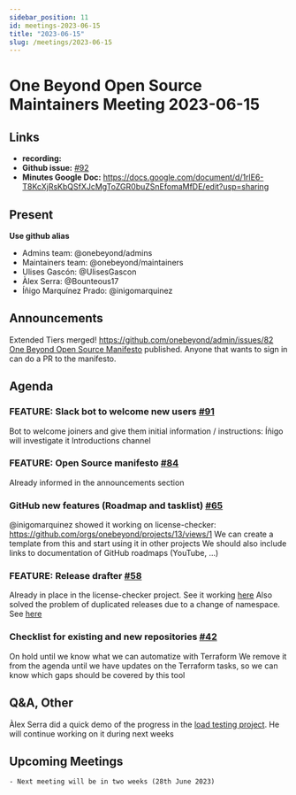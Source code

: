 ```yaml
---
sidebar_position: 11
id: meetings-2023-06-15
title: "2023-06-15"
slug: /meetings/2023-06-15
---
```


# One Beyond Open Source Maintainers Meeting 2023-06-15 

## Links
* **recording:** 
* **Github issue:** [#92](https://github.com/onebeyond/admin/issues/92)
* **Minutes Google Doc:** 
https://docs.google.com/document/d/1rlE6-T8KcXjRsKbQSfXJcMgToZGR0buZSnEfomaMfDE/edit?usp=sharing

## Present
__Use github alias__
* Admins team: @onebeyond/admins
* Maintainers team: @onebeyond/maintainers
* Ulises Gascón: @UlisesGascon
* Àlex Serra: @Bounteous17
* Íñigo Marquínez Prado: @inigomarquinez


## Announcements
Extended Tiers merged! https://github.com/onebeyond/admin/issues/82
[One Beyond Open Source Manifesto](https://onebeyond-maintainers.netlify.app/open-source-manifesto) published. Anyone that wants to sign in can do a PR to the manifesto.


## Agenda

### FEATURE: Slack bot to welcome new users [#91](https://github.com/onebeyond/admin/issues/91)

Bot to welcome joiners and give them initial information / instructions: Íñigo will investigate it
Introductions channel

### FEATURE: Open Source manifesto [#84](https://github.com/onebeyond/admin/issues/84)


Already informed in the announcements section


### GitHub new features (Roadmap and tasklist) [#65](https://github.com/onebeyond/admin/issues/65)


@inigomarquinez showed it working on license-checker: https://github.com/orgs/onebeyond/projects/13/views/1
We can create a template from this and start using it in other projects
We should also include links to documentation of GitHub roadmaps (YouTube, …)


### FEATURE: Release drafter [#58](https://github.com/onebeyond/admin/issues/58)


Already in place in the license-checker project. See it working [here](https://github.com/onebeyond/license-checker/pull/74)
Also solved the problem of duplicated releases due to a change of namespace. See [here](https://github.com/onebeyond/license-checker/pull/69)

### Checklist for existing and new repositories [#42](https://github.com/onebeyond/admin/issues/42)


On hold until we know what we can automatize with Terraform
We remove it from the agenda until we have updates on the Terraform tasks, so we can know which gaps should be covered by this tool


## Q&A, Other

Àlex Serra did a quick demo of the progress in the [load testing project]( https://github.com/onebeyond/warthog-load-testing). He will continue working on it during next weeks


## Upcoming Meetings
    - Next meeting will be in two weeks (28th June 2023)
